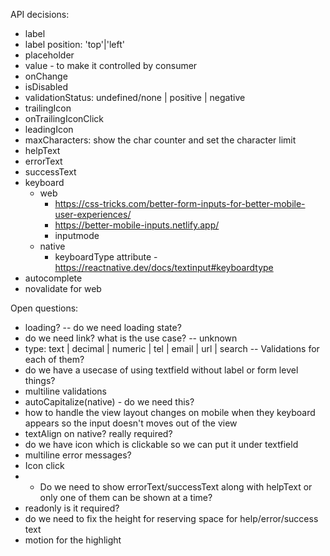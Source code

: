 API decisions:

- label
- label position: 'top'|'left'
- placeholder
- value - to make it controlled by consumer
- onChange
- isDisabled
- validationStatus: undefined/none | positive | negative
- trailingIcon
- onTrailingIconClick
- leadingIcon
- maxCharacters: show the char counter and set the character limit
- helpText
- errorText
- successText
- keyboard
  - web
    - https://css-tricks.com/better-form-inputs-for-better-mobile-user-experiences/
    - https://better-mobile-inputs.netlify.app/
    - inputmode
  - native
    - keyboardType attribute - https://reactnative.dev/docs/textinput#keyboardtype
- autocomplete
- novalidate for web

Open questions:

- loading? -- do we need loading state?
- do we need link? what is the use case? -- unknown
- type: text | decimal | numeric | tel | email | url | search -- Validations for each of them?
- do we have a usecase of using textfield without label or form level things?
- multiline validations
- autoCapitalize(native) - do we need this?
- how to handle the view layout changes on mobile when they keyboard appears so the input doesn't moves out of the view
- textAlign on native? really required?
- do we have icon which is clickable so we can put it under textfield
- multiline error messages?
- Icon click
- - Do we need to show errorText/successText along with helpText or only one of them can be shown at a time?
- readonly is it required?
- do we need to fix the height for reserving space for help/error/success text
- motion for the highlight
